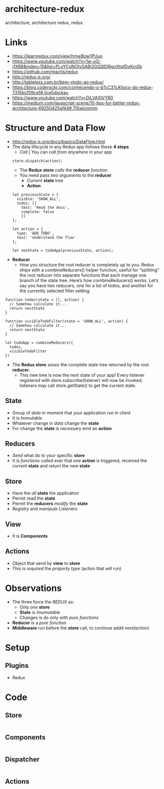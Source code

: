 # architecture-redux
architecture, architecture redux, redux

# Links
- https://learnredux.com/view/hmwBow1PUuo
- https://www.youtube.com/watch?v=1w-oQ-i1XB8&index=15&list=PLoYCgNOIyGABj2GQSlDRjgvXtqfDxKm5b
- https://github.com/reactjs/redux
- http://redux.js.org/
- http://tableless.com.br/bem-vindo-ao-redux/
- https://blog.coderockr.com/conhecendo-o-b%C3%A1sico-do-redux-7315bcf09cef#.lice5dxckau
- https://www.youtube.com/watch?v=DiLVAXlVYR0
- https://medium.com/javascript-scene/10-tips-for-better-redux-architecture-69250425af44#.7t5wicmmm



# Structure and Data Flow
- http://redux.js.org/docs/basics/DataFlow.html
- The data lifecycle in any Redux app follows these **4 steps**
   - _Call_ | You can _call from anywhere_ in your app
   ```
   store.dispatch(action);
   ```
   - The **Redux** **store** _calls_ the **reducer** _function_
    - You need pass _two_ _arguments_ to the **reducer**
      - _Current_ **state** tree
      - **Action**
   ```
   let previousState = {
     visible: 'SHOW_ALL',
     todos: [{
       text: 'Read the docs',
       complete: false
       }]
   };

   let action = {
     type: 'ADD_TODO',
     text: 'Understand the flow'
   };

   let nexState = todoApp(previousState, action);
   ```
- **Reducer**
  - How you structure the root reducer is completely up to you. Redux ships with a combineReducers() helper function, useful for “splitting” the root reducer into separate functions that each manage one branch of the state tree. Here’s how combineReducers() works. Let’s say you have two reducers, one for a list of todos, and another for the currently selected filter setting:
```
function todos(state = [], action) {
  // Somehow calculate it...
  return nextState
}

function visibleTodoFilter(state = 'SHOW_ALL', action) {
  // Somehow calculate it...
  return nextState
}

let todoApp = combineReducers({
  todos,
  visibleTodoFilter
})
```
- The **Redux store** _saves_ the complete state tree returned by the root **reducer**.
  - This new tree is now the next state of your app! Every listener registered with store.subscribe(listener) will now be invoked; listeners may call store.getState() to get the current state.


## State
- Group of _data_ in _moment_ that your application run in client
- It is _Immutable_
- Whatever change in _data_ change the **state**
- For change the **state** is necessary emit an **action**

## Reducers
- _Send_ what do to your specific **store**
- It is _functions called_ ever that one **action** is triggered, received the _current_ **state** and  _return_ the new **state**

## Store
- Have the _all_ **state** the application
- Permit read the **state**
- Permit the **reducers** _modify_ the **state**
- _Registry_ and _manipule_ _Listeners_

## View
- It is **Components**

## Actions
- Object that send by **view** to **store**
- This is _required_ the _property_ _type_ (action that will run)

# Observations
- The three force the _REDUX_ as:
  - Only _one_ **store**
  - **State** is _imumutable_
  - Changes is do only with _pure functions_
- **Reducer** is a _pure function_
- **Middleware** run before the **store** call, to continue addd _next(action)_


# Setup

## Plugins
- Redux

# Code
## Store
```
```

## Components
```
```

## Dispatcher
```
```

## Actions
```
```
